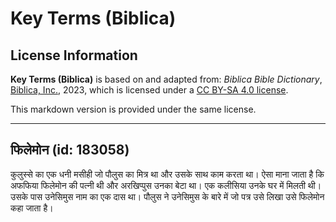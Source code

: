# Key Terms (Biblica)

## License Information

**Key Terms (Biblica)** is based on and adapted from: _Biblica Bible Dictionary_, [Biblica, Inc.](https://www.biblica.com/), 2023, which is licensed under a [CC BY-SA 4.0 license](https://creativecommons.org/licenses/by-sa/4.0/legalcode.en).

This markdown version is provided under the same license.



--------------------------------

## फिलेमोन (id: 183058)

कुलुस्से का एक धनी मसीही जो पौलुस का मित्र था और उसके साथ काम करता था। ऐसा माना जाता है कि अफफिया फिलेमोन की पत्नी थी और अरखिप्पुस उनका बेटा था। एक कलीसिया उनके घर में मिलती थी। उसके पास उनेसिमुस नाम का एक दास था। पौलुस ने उनेसिमुस के बारे में जो पत्र उसे लिखा उसे फिलेमोन कहा जाता है।


